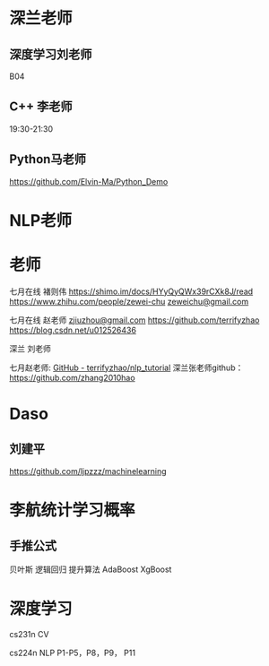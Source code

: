 # 深兰老师

## 深度学习刘老师
B04

## C++ 李老师
19:30-21:30


##  Python马老师
https://github.com/Elvin-Ma/Python_Demo


# NLP老师

# 老师

七月在线 褚则伟
https://shimo.im/docs/HYyQyQWx39rCXk8J/read
https://www.zhihu.com/people/zewei-chu
zeweichu@gmail.com

七月在线 赵老师
zjiuzhou@gmail.com
https://github.com/terrifyzhao
https://blog.csdn.net/u012526436


深兰 刘老师


七月赵老师: [GitHub - terrifyzhao/nlp_tutorial](https://github.com/terrifyzhao/nlp_tutorial)
深兰张老师github： https://github.com/zhang2010hao


# Daso

## 刘建平

https://github.com/ljpzzz/machinelearning

# 李航统计学习概率
## 手推公式
贝叶斯
逻辑回归
提升算法 AdaBoost XgBoost


# 深度学习
cs231n CV

cs224n NLP P1-P5，P8，P9， P11
